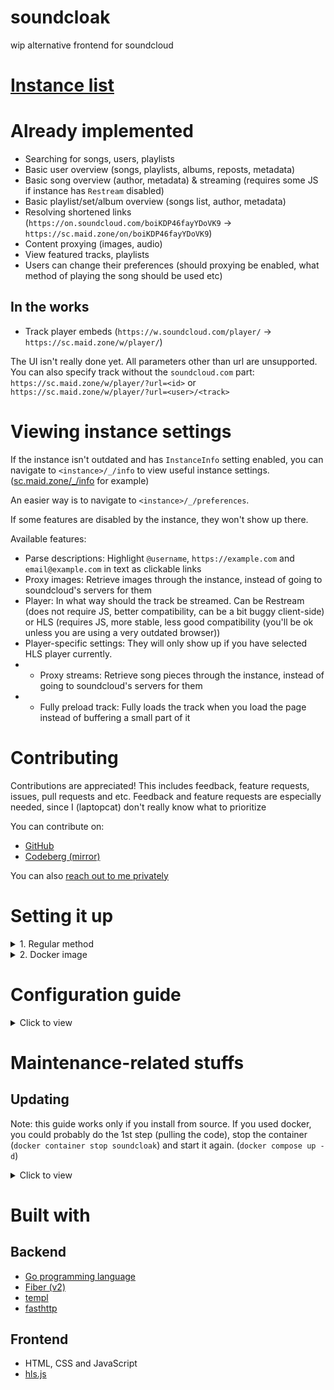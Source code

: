 # soundcloak

wip alternative frontend for soundcloud

# [Instance list](https://maid.zone/soundcloak/instances.html)

# Already implemented

- Searching for songs, users, playlists
- Basic user overview (songs, playlists, albums, reposts, metadata)
- Basic song overview (author, metadata) & streaming (requires some JS if instance has `Restream` disabled)
- Basic playlist/set/album overview (songs list, author, metadata)
- Resolving shortened links (`https://on.soundcloud.com/boiKDP46fayYDoVK9` -> `https://sc.maid.zone/on/boiKDP46fayYDoVK9`)
- Content proxying (images, audio)
- View featured tracks, playlists
- Users can change their preferences (should proxying be enabled, what method of playing the song should be used etc)

## In the works

- Track player embeds (`https://w.soundcloud.com/player/` -> `https://sc.maid.zone/w/player/`)

The UI isn't really done yet. All parameters other than url are unsupported. You can also specify track without the `soundcloud.com` part: `https://sc.maid.zone/w/player/?url=<id>` or `https://sc.maid.zone/w/player/?url=<user>/<track>`

# Viewing instance settings

If the instance isn't outdated and has `InstanceInfo` setting enabled, you can navigate to `<instance>/_/info` to view useful instance settings. ([sc.maid.zone/_/info](https://sc.maid.zone/_/info) for example)

An easier way is to navigate to `<instance>/_/preferences`.

If some features are disabled by the instance, they won't show up there.

Available features:

- Parse descriptions: Highlight `@username`, `https://example.com` and `email@example.com` in text as clickable links
- Proxy images: Retrieve images through the instance, instead of going to soundcloud's servers for them
- Player: In what way should the track be streamed. Can be Restream (does not require JS, better compatibility, can be a bit buggy client-side) or HLS (requires JS, more stable, less good compatibility (you'll be ok unless you are using a very outdated browser))
- Player-specific settings: They will only show up if you have selected HLS player currently.
- - Proxy streams: Retrieve song pieces through the instance, instead of going to soundcloud's servers for them
- - Fully preload track: Fully loads the track when you load the page instead of buffering a small part of it

# Contributing

Contributions are appreciated! This includes feedback, feature requests, issues, pull requests and etc.
Feedback and feature requests are especially needed, since I (laptopcat) don't really know what to prioritize

You can contribute on:

- [GitHub](https://github.com/maid-zone/soundcloak)
- [Codeberg (mirror)](https://codeberg.org/maid-zone/soundcloak)

You can also [reach out to me privately](https://laptopc.at)

# Setting it up

<details>
<summary>1. Regular method</summary>

## Prerequisites:

1. [node.js + npm](https://nodejs.org) (any recent enough version should do, it's just used for getting hls.js builds)
2. [golang](https://go.dev) (1.21 or higher was tested, others might work too)
3. [git](https://git-scm.com)

## Setup:

1. Clone this repository:

```sh
git clone https://github.com/maid-zone/soundcloak
```

2. Go into the cloned repository:

```sh
cd soundcloak
```

3. Download hls.js:

```sh
npm i
```

4. Download templ:

```sh
go install github.com/a-h/templ/cmd/templ@latest
```

*You might need to add go binaries to your PATH (add this line to your .bashrc / .zshrc / whatever)*

```sh
export PATH=${PATH}:`go env GOPATH`/bin
```

5. Generate code from templates:

```sh
templ generate
```

6. Download other required go modules:

```sh
go get
```

7. *Optional.* Edit config:

You can make a `soundcloak.json` file in the folder with the binary if you want, or an environment variable `SOUNDCLOAK_CONFIG` with path to the config. Refer to `lib/cfg/init.go` for configuration values and their meaning.

8. Build binary:

```sh
go build main.go
```

9. Run the binary:

```sh
./main
```

This will run soundcloak on localhost, port 4664. (by default)

</details>

<details>
<summary>2. Docker image</summary>

The docker image was made by [vlnst](https://github.com/vlnst)

## Prerequisites:

1. [Docker](https://www.docker.com/)
2. [Git](https://git-scm.com)

## Setup:

1. Clone this repository:

```sh
git clone https://github.com/maid-zone/soundcloak
```

2. Go into the cloned repository:

```sh
cd soundcloak
```

3. Make a copy of the example `compose.yaml` file:

```sh
cp compose.example.yaml compose.yaml
```

Make adjustments as needed.

4. *Optional.* Edit config:

You can make a `soundcloak.json` file in the folder if you want. Refer to `soundcloak.json.example` and `lib/cfg/init.go` for configuration values and their meaning.

5. Run the container

```sh
docker compose up -d
```

(if you get `docker: 'compose' is not a docker command.`, use `docker-compose up -d`)

This will run soundcloak as a daemon (remove the -d part of the command to just run it) on localhost, port 4664. (by default)

</details>

# Configuration guide

<details>
<summary>Click to view</summary>

You can only configure in one of the two ways:
- Using config file (`soundcloak.json` in current directory // your own path and filename)
- Using environment variables (`SOUNDCLOAK_CONFIG` must be set to `FROM_ENV`!)

Some notes:
- When specifying time, specify it in seconds.

| JSON key                | Environment variable       | Default value                                                                                                         | Description                                                                                                                                                                      |
| :------------------------ | ---------------------------- | ----------------------------------------------------------------------------------------------------------------------- | :--------------------------------------------------------------------------------------------------------------------------------------------------------------------------------- |
| None                    | SOUNDCLOAK_CONFIG          | soundcloak.json                                                                                                       | File to load soundcloak config from. If set to `FROM_ENV`, soundcloak loads the config from environment variables.                                                                |
| DefaultPreferences      | DEFAULT_PREFERENCES        | {"Player": "hls", "ProxyStreams": false, "FullyPreloadTrack": false, "ProxyImages": false, "ParseDescriptions": true} | see /_/preferences page, default values adapt to your config (Player: "restream" if Restream, else "hls", ProxyStreams and ProxyImages will be same as respective config values) |
| ProxyImages             | PROXY_IMAGES               | false                                                                                                                 | Enables proxying of images (user avatars, track covers etc)                                                                                                                      |
| ImageCacheControl       | IMAGE_CACHE_CONTROL        | max-age=600, public, immutable                                                                                        | [Cache-Control](https://developer.mozilla.org/en-US/docs/Web/HTTP/Headers/Cache-Contro) header value for proxied images. Cached for 10 minutes by default.                       |
| ProxyStreams            | PROXY_STREAMS              | false                                                                                                                 | Enables proxying of song parts and hls playlist files                                                                                                                            |
| Restream                | RESTREAM                   | false                                                                                                                 | Enables Restream Player in settings and the /_/restream/:author/:track endpoint. This player can be used without JavaScript and also can be used for downloading songs.          |
| ClientIDTTL             | CLIENT_ID_TTL              | 30 minutes                                                                                                            | Time until ClientID cache expires. ClientID is used for authenticating with SoundCloud API                                                                                       |
| UserTTL                 | USER_TTL                   | 10 minutes                                                                                                            | Time until User profile cache expires                                                                                                                                            |
| UserCacheCleanDelay     | USER_CACHE_CLEAN_DELAY     | 2.5 minutes                                                                                                           | Time between each cleanup of the cache (to remove expired users)                                                                                                                 |
| TrackTTL                | TRACK_TTL                  | 10 minutes                                                                                                            | Time until Track data cache expires                                                                                                                                              |
| TrackCacheCleanDelay    | TRACK_CACHE_CLEAN_DELAY    | 2.5 minutes                                                                                                           | Time between each cleanup of the cache (to remove expired tracks)                                                                                                                |
| PlaylistTTL             | PLAYLIST_TTL               | 10 minutes                                                                                                            | Time until Playlist data cache expires                                                                                                                                           |
| PlaylistCacheCleanDelay | PLAYLIST_CACHE_CLEAN_DELAY | 2.5 minutes                                                                                                           | Time between each cleanup of the cache (to remove expired playlists)                                                                                                             |
| UserAgent               | USER_AGENT                 | Mozilla/5.0 (Windows NT 10.0; Win64; x64) AppleWebKit/537.36 (KHTML, like Gecko) Chrome/127.0.0.0 Safari/537.3        | User-Agent header used for requests to SoundCloud                                                                                                                                |
| DNSCacheTTL             | DNS_CACHE_TTL              | 10 minutes                                                                                                            | Time until DNS cache expires                                                                                                                                                     |
| Addr                    | ADDR                       | :4664                                                                                                                 | Address and port for soundcloak to listen on                                                                                                                                     |
| Prefork                 | PREFORK                    | false                                                                                                                 | Run multiple instances of soundcloak locally to be able to handle more requests. Each one will be a separate process, so they will have separate cache.                          |
| TrustedProxyCheck       | TRUSTED_PROXY_CHECK        | true                                                                                                                  | Use X-Forwarded-* headers if IP is in TrustedProxies list. When disabled, those headers will blindly be used.                                                                    |
| TrustedProxies          | TRUSTED_PROXIES            | []                                                                                                                    | List of IPs or IP ranges of trusted proxies                                                                                                                                      |

</details>

# Maintenance-related stuffs

## Updating

Note: this guide works only if you install from source. If you used docker, you could probably do the 1st step (pulling the code), stop the container (`docker container stop soundcloak`) and start it again. (`docker compose up -d`)

<details>
<summary>Click to view</summary>

1. Retrieve the latest code:

```sh
git fetch origin
git pull
```

2. Remove compressed versions of files:

The webserver is configured to locally cache compressed versions of files. They have `.fiber.gz` extension and can be found in `assets` folder and `node_modules/hls.js/dist`. If any static files have been changed, you should purge these compressed files so the new versions can be served. Static files are also cached in user's browser, so you will need to clean your cache to get the new files (Ctrl + F5)

For example, you can clean these files from `assets` folder like so:

```sh
cd assets
rm *.fiber.gz
```

3. *Optional.* Edit config:

Sometimes, new updates add new config values or change default ones. You can make a `soundcloak.json` file in the folder with the binary if you want, or an environment variable `SOUNDCLOAK_CONFIG` with path to the config. Refer to `soundcloak.json.example` and `lib/cfg/init.go` for configuration values and their meaning.

4. Regenerate templates (if they changed):

```sh
templ generate
```

5. Get latest Go modules:

```sh
go get
```

6. Update hls.js:

```sh
npm i
```

7. Build binary:

```sh
go build main.go
```

8. Run it:

```sh
./main
```

Congratulations! You have succesfully updated your soundcloak.

</details>

# Built with

## Backend

- [Go programming language](https://github.com/golang/go)
- [Fiber (v2)](https://github.com/gofiber/fiber/tree/v2)
- [templ](https://github.com/a-h/templ)
- [fasthttp](https://github.com/valyala/fasthttp)

## Frontend

- HTML, CSS and JavaScript
- [hls.js](https://github.com/video-dev/hls.js)
